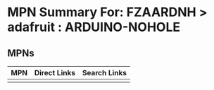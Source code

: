 



# MPN Summary For: FZAARDNH > adafruit : ARDUINO-NOHOLE

## MPNs
  

|MPN|Direct Links|Search Links|
| :--- | :--- | :--- |
||||
